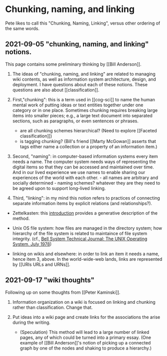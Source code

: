 # Chunking, naming, and linking

Pete likes to call this "Chunking, Naming, Linking", versus other ordering of the same words.

## 2021-09-05 "chunking, naming, and linking" notions.

This page contains some preliminary thinking by [[Bill Anderson]].

1. The ideas of "chunking, naming, and linking" are related to managing wiki contents, as well as information system architecture, design, and deployment. I have questions about each of these notions. These questions are also about [[classification]].

2. First,"chunking": this is a term used in [[cog-sci]] to name the human mental work of putting ideas or text entities together under one category or in one place. Sometimes chunking requires breaking large items into smaller pieces; e.g., a large text document into separated sections, such as paragraphs, or even sentences or phrases.
	  - are all chunking schemes hierarchical? (Need to explore [[Faceted classification]])
	  - is tagging chunking? (Bill's friend [[Marty McGowan]] asserts that tags either name a collection or a property of an information item.)
  
  3. Second,  "naming": in computer-based information systems every item needs a name. The computer system needs ways of representing the digital items so that they can be accessed and maintained over time. And in our lived experience we use names to enable sharing our experiences of the world with each other.
  	- all names are arbitrary and socially determined
  	- naming schemes? whatever they are they need to be agreed upon to support long-lived linking.

4. Third, "linking": in my mind this notion refers to practices of connecting separate information items by explicit relations (and relationships?).
 
  - Zettelkasten: this [introduction](https://zettelkasten.de/introduction/) provides a generative description of the method.

  - Unix OS file system: how files are managed in the directory system; how hierarchy of the file system is related to maintaince of file system integrity. (cf., [Bell System Technical Journal: The UNIX Operating System, July 1978](https://bandstands.praxis101.net/references/1978_ritchie_unixtimesharingsystem))

  - linking on wikis and elsewhere: in order to link an item it needs a name, hence item 3, above. In the world-wide-web lands, links are represented by [[URIs URLs and URNs]].

## 2021-09-17 "wiki thoughts"

Following up on some thoughts from [[Peter Kaminski]].

1. Information organization on a wiki is focused on linking and chunking rather than classification. Change that.

2. Put ideas into a wiki page and create links for the associations the arise during the writing.
    - (Speculation) This method will lead to a large number of linked pages, any of which could be turned into a primary essay. (One example of [[Bill Anderson]]'s notion of picking up a connected graph by one of the nodes and shaking to produce a hierarchy.)
